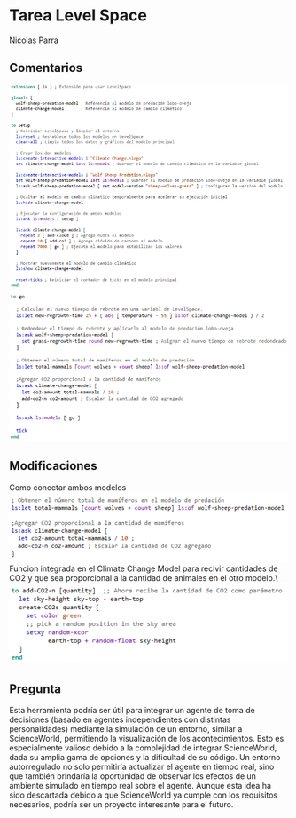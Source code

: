 # Tarea Level Space
Nicolas Parra
## Comentarios
![alt text](image-1.png)
![alt text](image-2.png)
## Modificaciones
Como conectar ambos modelos\
![alt text](image.png)\
Funcion integrada en el Climate Change Model para recivir cantidades de CO2 y que sea proporcional a la cantidad de animales en el otro modelo.\ 
![alt text](image-3.png)
## Pregunta 
Esta herramienta podría ser útil para integrar un agente de toma de decisiones (basado en agentes independientes con distintas personalidades) mediante la simulación de un entorno, similar a ScienceWorld, permitiendo la visualización de los acontecimientos. Esto es especialmente valioso debido a la complejidad de integrar ScienceWorld, dada su amplia gama de opciones y la dificultad de su código. Un entorno autorregulado no solo permitiría actualizar el agente en tiempo real, sino que también brindaría la oportunidad de observar los efectos de un ambiente simulado en tiempo real sobre el agente. Aunque esta idea ha sido descartada debido a que ScienceWorld ya cumple con los requisitos necesarios, podría ser un proyecto interesante para el futuro.